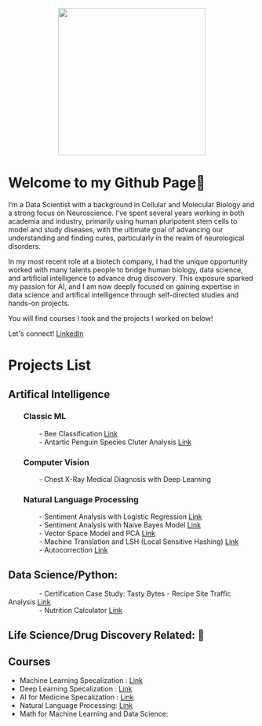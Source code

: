 <div id="header" align="center">
  <img src="https://i.giphy.com/media/v1.Y2lkPTc5MGI3NjExNHJ3YTMwM2RyNGhiNnU0ZmZmOGtsMDZ2b3l0MHdieHBxZGFiZzF4MSZlcD12MV9pbnRlcm5hbF9naWZfYnlfaWQmY3Q9cw/vTNWp0OA3qg9dBzhog/giphy.gif" width="300"/>
</div>

# Welcome to my Github Page👋

I’m a Data Scientist with a background in Cellular and Molecular Biology and a strong focus on Neuroscience. I’ve spent several years working in both academia and industry, primarily using human pluripotent stem cells to model and study diseases, with the ultimate goal of advancing our understanding and finding cures, particularly in the realm of neurological disorders.

In my most recent role at a biotech company, I had the unique opportunity worked with many talents people to bridge human biology, data science, and artificial intelligence to advance drug discovery. This exposure sparked my passion for AI, and I am now deeply focused on gaining expertise in data science and artifical intelligence through self-directed studies and hands-on projects.

You will find courses I took and the projects I worked on below!


<!--🔭 I’m currently working on developing skills in machine learning and artifical intelligence. 
🌱 I’m currently learning computer vision and natural language processing. -->

Let's connect! [LinkedIn](https://www.linkedin.com/in/meiliang-pan)

  
# Projects List
## Artifical Intelligence
### &nbsp; &nbsp; &nbsp; &nbsp; Classic ML
&nbsp; &nbsp; &nbsp; &nbsp; &nbsp; &nbsp; &nbsp; &nbsp; - Bee Classification  [Link](https://github.com/mei-pan/Bee-Classification/tree/main)    
&nbsp; &nbsp; &nbsp; &nbsp; &nbsp; &nbsp; &nbsp; &nbsp; - Antartic Penguin Species Cluter Analysis [Link](https://github.com/mei-pan/Antarctic-Penguin-Species-Cluster-Analysis)
### &nbsp; &nbsp; &nbsp; &nbsp; Computer Vision
&nbsp; &nbsp; &nbsp; &nbsp; &nbsp; &nbsp; &nbsp; &nbsp; - Chest X-Ray Medical Diagnosis with Deep Learning 
### &nbsp; &nbsp; &nbsp; &nbsp; Natural Language Processing 
&nbsp; &nbsp; &nbsp; &nbsp; &nbsp; &nbsp; &nbsp; &nbsp; - Sentiment Analysis with Logistic Regression [Link](https://github.com/mei-pan/Natural_Language_Processing_Specialization/blob/main/NLP_C1_W1_Logistic%20Regression%20%20.ipynb)  
&nbsp; &nbsp; &nbsp; &nbsp; &nbsp; &nbsp; &nbsp; &nbsp; - Sentiment Analysis with Naive Bayes Model   [Link](https://github.com/mei-pan/Natural_Language_Processing_Specialization/blob/main/NLP_C1_W2_Navie%20Bayes.ipynb)   
&nbsp; &nbsp; &nbsp; &nbsp; &nbsp; &nbsp; &nbsp; &nbsp; - Vector Space Model and PCA [Link](https://github.com/mei-pan/Natural_Language_Processing_Specialization/blob/main/NLP_C1_W3_Vector_Space_Model.ipynb)  
&nbsp; &nbsp; &nbsp; &nbsp; &nbsp; &nbsp; &nbsp; &nbsp; - Machine Translation and LSH (Local Sensitive Hashing) [Link](https://github.com/mei-pan/Natural_Language_Processing_Specialization/blob/main/NLP_C1_W4_Naive_Machine_Translation_and_LSH.ipynb)   
&nbsp; &nbsp; &nbsp; &nbsp; &nbsp; &nbsp; &nbsp; &nbsp; - Autocorrection [Link](https://github.com/mei-pan/Natural_Language_Processing_Specialization/blob/main/NLP_C2_W1_Autocorrect/NLP_C2_W1_Autocorrect.ipynb)
## Data Science/Python:
&nbsp; &nbsp; &nbsp; &nbsp; &nbsp; &nbsp; &nbsp; &nbsp; - Certification Case Study: Tasty Bytes - Recipe Site Traffic Analysis [Link](https://github.com/mei-pan/Tastey_Bytes_in-process/tree/main)   
&nbsp; &nbsp; &nbsp; &nbsp; &nbsp; &nbsp; &nbsp; &nbsp; - Nutrition Calculator [Link](https://github.com/mei-pan/nutrition_calculator/tree/main)
  
## Life Science/Drug Discovery Related: 🚧


## Courses
- Machine Learning Specalization : [Link](https://github.com/mei-pan/Machine_Learning_Specialization)
- Deep Learning Specalization : [Link](https://github.com/mei-pan/Deep_Learning_Specialization)
- AI for Medicine Specalization : [Link](https://github.com/mei-pan/AI_for_Medicine_Specalization)
- Natural Language Processing: [Link](https://github.com/mei-pan/Natural_Language_Processing_Specialization)
- Math for Machine Learning and Data Science: 
<!--- Data Science Professional
- -->
  
